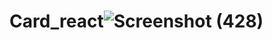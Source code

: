 # Card_react![Screenshot (428)](https://user-images.githubusercontent.com/108628536/233590558-7433b6d6-e0fd-42ab-8c9c-74ee3e1c063b.png)
